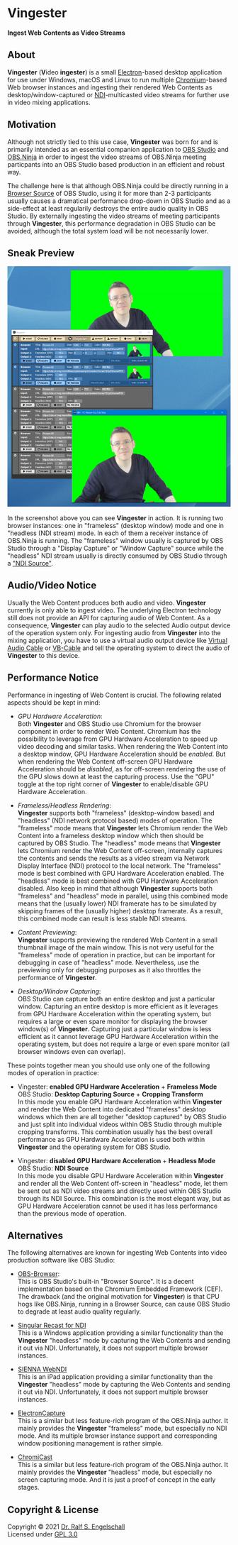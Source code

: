 
<img src="https://raw.githubusercontent.com/rse/vingester/master/vingester-icon.png" width="150" align="right" alt=""/>

Vingester
=========

**Ingest Web Contents as Video Streams**

About
-----

**Vingester** (**V**ideo **ingester**) is a small [Electron](https://www.electronjs.org/)-based
desktop application for use under Windows, macOS and Linux to
run multiple [Chromium](https://www.chromium.org/)-based Web
browser instances and ingesting their rendered Web Contents as
desktop/window-captured or [NDI](https://www.ndi.tv/)-multicasted video
streams for further use in video mixing applications.

Motivation
----------

Although not strictly tied to this use case, **Vingester** was born for
and is primarily intended as an essential companion application to [OBS
Studio](https://obsproject.com/) and [OBS.Ninja](https://obs.ninja/)
in order to ingest the video streams of OBS.Ninja meeting particpants
into an OBS Studio based production in an efficient and robust way.

The challenge here is that although OBS.Ninja could be directly running
in a [Browser Source](https://github.com/obsproject/obs-browser) of
OBS Studio, using it for more than 2-3 participants usually causes a
dramatical performance drop-down in OBS Studio and as a side-effect
at least regularily destroys the entire audio quality in OBS Studio.
By externally ingesting the video streams of meeting participants
through **Vingester**, this performance degradation in OBS Studio can be
avoided, although the total system load will be not necessarily lower.

Sneak Preview
-------------

![Vingester Screenshot](vingester-screenshot.png)

In the screenshot above you can see **Vingester** in action. It is
running two browser instances: one in "frameless" (desktop window) mode
and one in "headless (NDI stream) mode. In each of them a receiver
instance of OBS.Ninja is running. The "frameless" window usually is
captured by OBS Studio through a "Display Capture" or "Window Capture"
source while the "headless" NDI stream usually is directly consumed by
OBS Studio through a ["NDI Source"](https://github.com/Palakis/obs-ndi).

Audio/Video Notice
------------------

Usually the Web Content produces both audio and video. **Vingester**
currently is only able to ingest video. The underlying Electron
technology still does not provide an API for capturing audio
of Web Content. As a consequence, **Vingester** can play audio
to the selected Audio output device of the operation system
only. For ingesting audio from **Vingester** into the mixing
application, you have to use a virtual audio output device
like [Virtual Audio Cable](https://vac.muzychenko.net/en/) or
[VB-Cable](https://vb-audio.com/Cable/) and tell the operating system to
direct the audio of **Vingester** to this device.

Performance Notice
------------------

Performance in ingesting of Web Content is crucial. The following
related aspects should be kept in mind:

- *GPU Hardware Acceleration*:<br/>
  Both **Vingester** and OBS Studio use Chromium for the browser
  component in order to render Web Content. Chromium has the possibility
  to leverage from GPU Hardware Acceleration to speed up video decoding
  and similar tasks. When rendering the Web Content into a desktop
  window, GPU Hardware Acceleration should be *enabled*. But when
  rendering the Web Content off-screen GPU Hardware Acceleration should
  be *disabled*, as for off-screen rendering the use of the GPU slows
  down at least the capturing process. Use the "GPU" toggle at the
  top right corner of **Vingester** to enable/disable GPU Hardware
  Acceleration.

- *Frameless/Headless Rendering*:<br/>
  **Vingester** supports both "frameless" (desktop-window based)
  and "headless" (NDI network protocol based) modes of operation. The
  "frameless" mode means that **Vingester** lets Chromium render the Web
  Content into a frameless desktop window which then should be captured
  by OBS Studio. The "headless" mode means that **Vingester** lets
  Chromium render the Web Content off-screen, internally captures the
  contents and sends the results as a video stream via Network Display
  Interface (NDI) protocol to the local network. The "frameless" mode is
  best combined with GPU Hardware Acceleration enabled. The "headless"
  mode is best combined with GPU Hardware Acceleration disabled. Also
  keep in mind that although **Vingester** supports both "frameless" and
  "headless" mode in parallel, using this combined mode means that the
  (usually lower) NDI framerate has to be simulated by skipping frames
  of the (usually higher) desktop framerate. As a result, this combined
  mode can result is less stable NDI streams.

- *Content Previewing*:<br/>
  **Vingester** supports previewing the rendered Web Content in a small
  thumbnail image of the main window. This is not very useful for the
  "frameless" mode of operation in practice, but can be important for
  debugging in case of "headless" mode. Nevertheless, use the previewing
  only for debugging purposes as it also throttles the performance of
  **Vingester**.

- *Desktop/Window Capturing*:<br/>
  OBS Studio can capture both an entire desktop and just a particular
  window. Capturing an entire desktop is more efficient as it leverages
  from GPU Hardware Acceleration within the operating system, but
  requires a large or even spare monitor for displaying the browser
  window(s) of **Vingester**. Capturing just a particular window is less
  efficient as it cannot leverage GPU Hardware Acceleration within the
  operating system, but does not require a large or even spare monitor
  (all browser windows even can overlap).

These points together mean you should use only one of the following
modes of operation in practice:

- Vingester: **enabled GPU Hardware Acceleration** + **Frameless Mode**<br/>
  OBS Studio: **Desktop Capturing Source** + **Cropping Transform**<br/>
  In this mode you enable GPU Hardware Acceleration within **Vingester**
  and render the Web Content into dedicated "frameless" desktop
  windows which then are all together "desktop captured" by OBS Studio
  and just split into individual videos within OBS Studio through
  multiple cropping transforms. This combination usually has the best
  overall performance as GPU Hardware Acceleration is used both within
  **Vingester** and the operating system for OBS Studio.

- Vingester: **disabled GPU Hardware Acceleration** + **Headless Mode**<br/>
  OBS Studio: **NDI Source**<br/>
  In this mode you disable GPU Hardware Acceleration within
  **Vingester** and render all the Web Content off-screen in "headless"
  mode, let them be sent out as NDI video streams and directly used
  within OBS Studio through its NDI Source. This combination is the most
  elegant way, but as GPU Hardware Acceleration cannot be used it has
  less performance than the previous mode of operation.

Alternatives
------------

The following alternatives are known for ingesting Web Contents into
video production software like OBS Studio:

- [OBS-Browser](https://github.com/obsproject/obs-browser):<br/>
  This is OBS Studio's built-in "Browser Source". It is a decent
  implementation based on the Chromium Embedded Framework (CEF). The
  drawback (and the original motivation for **Vingester**) is that CPU
  hogs like OBS.Ninja, running in a Browser Source, can cause OBS Studio
  to degrade at least audio quality regularly.

- [Singular Recast for NDI](https://www.singular.live/ndi)<br/>
  This is a Windows application providing a similar functionality than
  the **Vingester** "headless" mode by capturing the Web Contents and
  sending it out via NDI. Unfortunately, it does not support multiple
  browser instances.

- [SIENNA WebNDI](http://www.sienna-tv.com/ndi/webndi.html)<br/>
  This is an iPad application providing a similar functionality than
  the **Vingester** "headless" mode by capturing the Web Contents and
  sending it out via NDI. Unfortunately, it does not support multiple
  browser instances.

- [ElectronCapture](https://github.com/steveseguin/electroncapture)<br/>
  This is a similar but less feature-rich program of the OBS.Ninja
  author. It mainly provides the **Vingester** "frameless" mode, but
  especially no NDI mode. And its multiple browser instance support and
  corresponding window positioning management is rather simple.

- [ChromiCast](https://github.com/steveseguin/chomicast)<br/>
  This is a similar but less feature-rich program of the OBS.Ninja
  author. It mainly provides the **Vingester** "headless" mode, but
  especially no screen capturing mode. And it is just a proof of concept
  in the early stages.

Copyright & License
-------------------

Copyright &copy; 2021 [Dr. Ralf S. Engelschall](mailto:rse@engelschall.com)<br/>
Licensed under [GPL 3.0](https://spdx.org/licenses/GPL-3.0-only)

